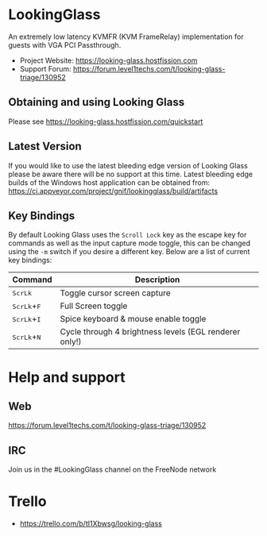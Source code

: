 # LookingGlass
An extremely low latency KVMFR (KVM FrameRelay) implementation for guests with VGA PCI Passthrough.

* Project Website: https://looking-glass.hostfission.com
* Support Forum: https://forum.level1techs.com/t/looking-glass-triage/130952

## Obtaining and using Looking Glass

Please see https://looking-glass.hostfission.com/quickstart

## Latest Version

If you would like to use the latest bleeding edge version of Looking Glass please be aware there will be no support at this time.
Latest bleeding edge builds of the Windows host application can be obtained from: https://ci.appveyor.com/project/gnif/lookingglass/build/artifacts

## Key Bindings

By default Looking Glass uses the `Scroll Lock` key as the escape key for commands as well as the input capture mode toggle, this can be changed using the `-m` switch if you desire a different key.
Below are a list of current key bindings:

| Command | Description |
|-|-|
| <kbd>ScrLk</kbd>   | Toggle cursor screen capture |
| <kbd>ScrLk</kbd>+<kbd>F</kbd> | Full Screen toggle |
| <kbd>ScrLk</kbd>+<kbd>I</kbd> | Spice keyboard & mouse enable toggle |
| <kbd>ScrLk</kbd>+<kbd>N</kbd> | Cycle through 4 brightness levels (EGL renderer only!) |

# Help and support

## Web
https://forum.level1techs.com/t/looking-glass-triage/130952

## IRC
Join us in the #LookingGlass channel on the FreeNode network

# Trello

* https://trello.com/b/tI1Xbwsg/looking-glass
